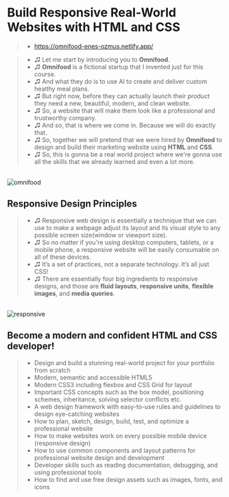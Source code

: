 # Build Responsive Real-World Websites with HTML and CSS

> - https://omnifood-enes-ozmus.netlify.app/

> - ♫ Let me start by introducing you to **Omnifood**.
> - ♫ **Omnifood** is a fictional startup that I invented just for this course.
> - ♫ And what they do is to use AI to create and deliver custom healthy meal plans.
> - ♫ But right now, before they can actually launch their product they need a new, beautiful, modern, and clean website.
> - ♫ So, a website that will make them look like a professional and trustworthy company.
> - ♫ And so, that is where we come in. Because we will do exactly that.
> - ♫ So, together we will pretend that we were hired by **Omnifood** to design and build their marketing website using **HTML** and **CSS**.
> - ♫ So, this is gonna be a real world project where we're gonna use all the skills that we already learned and even a lot more.

</br>

<img src="https://github.com/enesozmus/ResponsiveRealWorldWebsite/blob/master/img/omnifood.png" alt="omnifood">

## Responsive Design Principles

> - ♫ Responsive web design is essentially a technique that we can use to make a webpage adjust its layout and its visual style to any possible screen size(window or viewport size).
> - ♫ So no matter if you're using desktop computers, tablets, or a mobile phone, a responsive website will be easily consumable on all of these devices.
> - ♫ It’s a set of practices, not a separate technology. It’s all just CSS!
> - ♫ There are essentially four big ingredients to responsive designs, and those are **fluid layouts**, **responsive units**, **flexible images**, and **media queries**.

</br>

<img src="https://github.com/enesozmus/ResponsiveRealWorldWebsite/blob/master/img/responsive.png" alt="responsive">

## Become a modern and confident HTML and CSS developer!

> - Design and build a stunning real-world project for your portfolio from scratch
> - Modern, semantic and accessible HTML5
> - Modern CSS3 including flexbox and CSS Grid for layout
> - Important CSS concepts such as the box model, positioning schemes, inheritance, solving selector conflicts etc.
> - A web design framework with easy-to-use rules and guidelines to design eye-catching websites
> - How to plan, sketch, design, build, test, and optimize a professional website
> - How to make websites work on every possible mobile device (responsive design)
> - How to use common components and layout patterns for professional website design and development
> - Developer skills such as reading documentation, debugging, and using professional tools
> - How to find and use free design assets such as images, fonts, and icons
